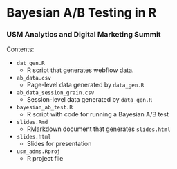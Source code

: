 # Bayesian A/B Testing in R
### USM Analytics and Digital Marketing Summit

Contents:
* `dat_gen.R`
	* R script that generates webflow data.
* `ab_data.csv`
	* Page-level data generated by `data_gen.R`
* `ab_data_session_grain.csv`
	* Session-level data generated by `data_gen.R`
* `bayesian_ab_test.R`
	* R script with code for running a Bayesian A/B test
* `slides.Rmd`
	* RMarkdown document that generates `slides.html`
* `slides.html`
	* Slides for presentation
* `usm_adms.Rproj`
	* R project file
